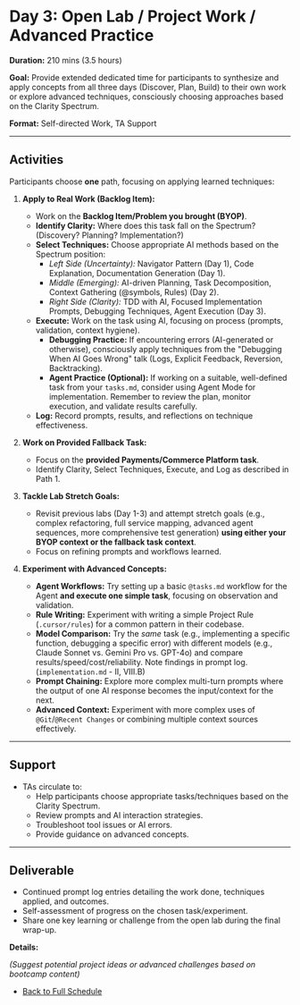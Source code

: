 # Day 3: Open Lab / Project Work / Advanced Practice

**Duration:** 210 mins (3.5 hours)

**Goal:** Provide extended dedicated time for participants to synthesize and apply concepts from all three days (Discover, Plan, Build) to their own work or explore advanced techniques, consciously choosing approaches based on the Clarity Spectrum.

**Format:** Self-directed Work, TA Support

---

## Activities

Participants choose **one** path, focusing on applying learned techniques:

1.  **Apply to Real Work (Backlog Item):**
    *   Work on the **Backlog Item/Problem you brought (BYOP)**.
    *   **Identify Clarity:** Where does this task fall on the Spectrum? (Discovery? Planning? Implementation?)
    *   **Select Techniques:** Choose appropriate AI methods based on the Spectrum position:
        *   *Left Side (Uncertainty):* Navigator Pattern (Day 1), Code Explanation, Documentation Generation (Day 1).
        *   *Middle (Emerging):* AI-driven Planning, Task Decomposition, Context Gathering (@symbols, Rules) (Day 2).
        *   *Right Side (Clarity):* TDD with AI, Focused Implementation Prompts, Debugging Techniques, Agent Execution (Day 3).
    *   **Execute:** Work on the task using AI, focusing on process (prompts, validation, context hygiene).
        *   **Debugging Practice:** If encountering errors (AI-generated or otherwise), consciously apply techniques from the "Debugging When AI Goes Wrong" talk (Logs, Explicit Feedback, Reversion, Backtracking).
        *   **Agent Practice (Optional):** If working on a suitable, well-defined task from your `tasks.md`, consider using Agent Mode for implementation. Remember to review the plan, monitor execution, and validate results carefully.
    *   **Log:** Record prompts, results, and reflections on technique effectiveness.

2.  **Work on Provided Fallback Task:**
    *   Focus on the **provided Payments/Commerce Platform task**.
    *   Identify Clarity, Select Techniques, Execute, and Log as described in Path 1.

3.  **Tackle Lab Stretch Goals:**
    *   Revisit previous labs (Day 1-3) and attempt stretch goals (e.g., complex refactoring, full service mapping, advanced agent sequences, more comprehensive test generation) **using either your BYOP context or the fallback task context**.
    *   Focus on refining prompts and workflows learned.

4.  **Experiment with Advanced Concepts:**
    *   **Agent Workflows:** Try setting up a basic `@tasks.md` workflow for the Agent **and execute one simple task**, focusing on observation and validation.
    *   **Rule Writing:** Experiment with writing a simple Project Rule (`.cursor/rules`) for a common pattern in their codebase.
    *   **Model Comparison:** Try the *same* task (e.g., implementing a specific function, debugging a specific error) with different models (e.g., Claude Sonnet vs. Gemini Pro vs. GPT-4o) and compare results/speed/cost/reliability. Note findings in prompt log. (`implementation.md` - II, VIII.B)
    *   **Prompt Chaining:** Explore more complex multi-turn prompts where the output of one AI response becomes the input/context for the next.
    *   **Advanced Context:** Experiment with more complex uses of `@Git`/`@Recent Changes` or combining multiple context sources effectively.

---

## Support

*   TAs circulate to:
    *   Help participants choose appropriate tasks/techniques based on the Clarity Spectrum.
    *   Review prompts and AI interaction strategies.
    *   Troubleshoot tool issues or AI errors.
    *   Provide guidance on advanced concepts.

---

## Deliverable
*   Continued prompt log entries detailing the work done, techniques applied, and outcomes.
*   Self-assessment of progress on the chosen task/experiment.
*   Share one key learning or challenge from the open lab during the final wrap-up.

**Details:**

*(Suggest potential project ideas or advanced challenges based on bootcamp content)*
*   [Back to Full Schedule](../schedule.md) 